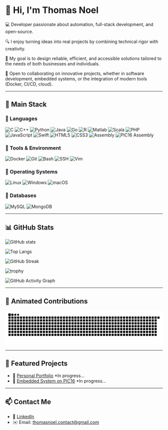 # 👋 Hi, I'm Thomas Noel

💻 Developer passionate about automation, full-stack development, and open-source.  

🔍 I enjoy turning ideas into real projects by combining technical rigor with creativity.  

🎯 My goal is to design reliable, efficient, and accessible solutions tailored to the needs of both businesses and individuals.  

🤝 Open to collaborating on innovative projects, whether in software development, embedded systems, or the integration of modern tools (Docker, CI/CD, cloud).  

---

## 🚀 Main Stack

### 🔹 Languages

![C](https://img.shields.io/badge/C-00599C?style=for-the-badge&logo=c&logoColor=white)
![C++](https://img.shields.io/badge/C++-00599C?style=for-the-badge&logo=cplusplus&logoColor=white)
![Python](https://img.shields.io/badge/Python-3776AB?style=for-the-badge&logo=python&logoColor=white)
![Java](https://img.shields.io/badge/Java-007396?style=for-the-badge&logo=java&logoColor=white)
![Go](https://img.shields.io/badge/Go-00ADD8?style=for-the-badge&logo=go&logoColor=white)
![R](https://img.shields.io/badge/R-276DC3?style=for-the-badge&logo=r&logoColor=white)
![Matlab](https://img.shields.io/badge/MATLAB-FF8000?style=for-the-badge&logo=mathworks&logoColor=white)
![Scala](https://img.shields.io/badge/Scala-DC322F?style=for-the-badge&logo=scala&logoColor=white)
![PHP](https://img.shields.io/badge/PHP-777BB4?style=for-the-badge&logo=php&logoColor=white)
![JavaScript](https://img.shields.io/badge/JavaScript-F7DF1E?style=for-the-badge&logo=javascript&logoColor=black)
![Swift](https://img.shields.io/badge/Swift-FA7343?style=for-the-badge&logo=swift&logoColor=white)
![HTML5](https://img.shields.io/badge/HTML5-E34F26?style=for-the-badge&logo=html5&logoColor=white)
![CSS3](https://img.shields.io/badge/CSS3-1572B6?style=for-the-badge&logo=css3&logoColor=white)
![Assembly](https://img.shields.io/badge/Assembly-525252?style=for-the-badge&logo=asm&logoColor=white)
![PIC16 Assembly](https://img.shields.io/badge/PIC16F1789%20ASM-35495E?style=for-the-badge&logo=microchip&logoColor=white)


### 🔹 Tools & Environment
![Docker](https://img.shields.io/badge/Docker-2496ED?style=for-the-badge&logo=docker&logoColor=white)
![Git](https://img.shields.io/badge/Git-F05032?style=for-the-badge&logo=git&logoColor=white)
![Bash](https://img.shields.io/badge/Bash-4EAA25?style=for-the-badge&logo=gnubash&logoColor=white)
![SSH](https://img.shields.io/badge/SSH-000000?style=for-the-badge&logo=ssh&logoColor=white)
![Vim](https://img.shields.io/badge/Vim-019733?style=for-the-badge&logo=vim&logoColor=white)

### 🔹 Operating Systems
![Linux](https://img.shields.io/badge/Linux%20(Ubuntu/Debian)-FCC624?style=for-the-badge&logo=linux&logoColor=black)
![Windows](https://img.shields.io/badge/Windows-0078D6?style=for-the-badge&logo=windows&logoColor=white)
![macOS](https://img.shields.io/badge/macOS-000000?style=for-the-badge&logo=apple&logoColor=white)

### 🔹 Databases
![MySQL](https://img.shields.io/badge/MySQL-4479A1?style=for-the-badge&logo=mysql&logoColor=white)
![MongoDB](https://img.shields.io/badge/MongoDB-47A248?style=for-the-badge&logo=mongodb&logoColor=white)


---

## 📊 GitHub Stats
![GitHub stats](https://github-readme-stats.vercel.app/api?username=ThomasNoelIT&show_icons=true&theme=radical)

![Top Langs](https://github-readme-stats.vercel.app/api/top-langs/?username=ThomasNoelIT&layout=compact&theme=tokyonight)

![GitHub Streak](https://streak-stats.demolab.com?user=ThomasNoelIT&theme=radical&hide_border=true)

![trophy](https://github-profile-trophy.vercel.app/?username=ThomasNoelIT&theme=dracula&margin-w=10&margin-h=10)

![GitHub Activity Graph](https://github-readme-activity-graph.vercel.app/graph?username=ThomasNoelIT&theme=tokyo-night)

---

## 🐍 Animated Contributions
![Snake animation](https://raw.githubusercontent.com/ThomasNoelIT/ThomasNoelIT/refs/heads/output/snake.svg)

---

## 📂 Featured Projects
- 🔗 [Personal Portfolio]() *In progress...  <!-- TODO: Replace with actual link -->
- 🤖 [Embedded System on PIC16]() *In progress... <!-- TODO: Replace with actual repo -->

---

## 📫 Contact Me
- 💼 [LinkedIn](https://www.linkedin.com/in/thomasnoel0420)
- ✉️ Email: thomasnoel.contact@gmail.com
